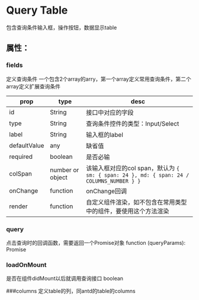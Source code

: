 # Query Table

包含查询条件输入框，操作按钮，数据显示table

## 属性：
### fields
定义查询条件
一个包含2个array的arry，第一个array定义常用查询条件，第二个array定义扩展查询条件

| prop | type | desc |
| ---- | ---- | ---- |
| id | String | 接口中对应的字段 |
| type | String | 查询条件控件的类型：Input/Select |
| label | String | 输入框的label |
| defaultValue | any | 缺省值 |
| required | boolean | 是否必输 |
| colSpan | number or object| 该输入框对应的col span，默认为 ```{ sm: { span: 24 }, md: { span: 24 / COLUMNS_NUMBER } }``` |
| onChange | function | onChange回调 |
| render | function | 自定义组件渲染，如不包含在常用类型中的组件，要使用这个方法渲染 |

### query
点击查询时的回调函数，需要返回一个Promise对象
function (queryParams): Promise

### loadOnMount
是否在组件didMount以后就调用查询接口
boolean

###columns
定义table的列，同antd的table的columns
